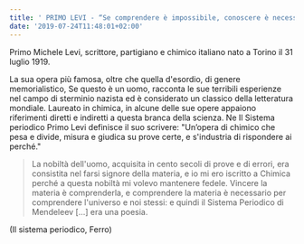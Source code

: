 ```yaml
---
title: ' PRIMO LEVI - “Se comprendere è impossibile, conoscere è necessario.”'
date: '2019-07-24T11:48:01+02:00'
---
```

Primo Michele Levi, scrittore, partigiano e chimico italiano nato a Torino il 31 luglio 1919.

La sua opera più famosa, oltre che quella d'esordio, di genere memorialistico, Se questo è un uomo, racconta le sue terribili esperienze nel campo di sterminio nazista ed è considerato un classico della letteratura mondiale. Laureato in chimica, in alcune delle sue opere appaiono riferimenti diretti e indiretti a questa branca della scienza. Ne Il Sistema periodico Primo Levi definisce il suo scrivere: "Un’opera di chimico che pesa e divide, misura e giudica su prove certe, e s'industria di rispondere ai perché."

> La nobiltà dell'uomo, acquisita in cento secoli di prove e di errori, era consistita nel farsi signore della materia, e io mi ero iscritto a Chimica perché a questa nobiltà mi volevo mantenere fedele. Vincere la materia è comprenderla, e comprendere la materia è necessario per comprendere l'universo e noi stessi: e quindi il Sistema Periodico di Mendeleev \[...] era una poesia.

(Il sistema periodico, Ferro)

